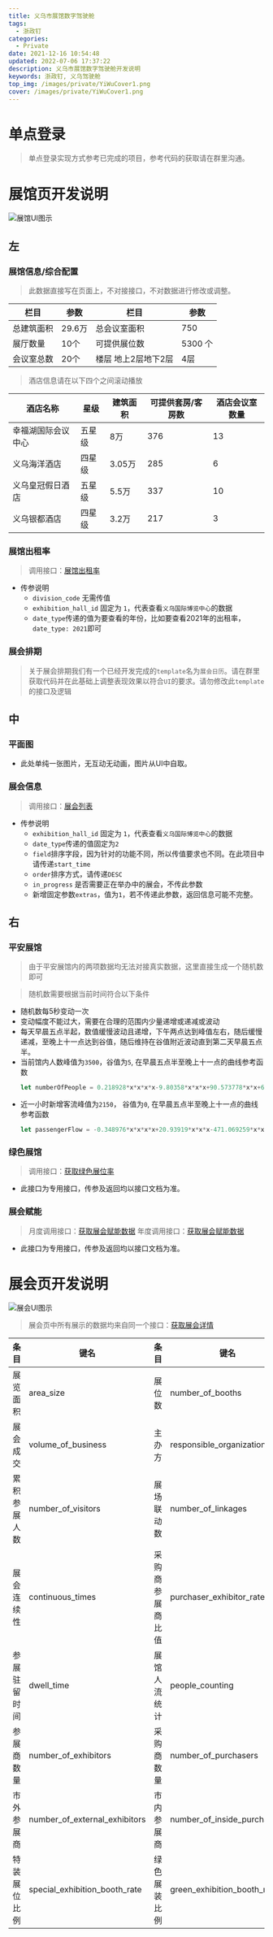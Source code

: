 ```yaml
---
title: 义乌市展馆数字驾驶舱
tags:
  - 浙政钉
categories:
  - Private
date: 2021-12-16 10:54:48
updated: 2022-07-06 17:37:22
description: 义乌市展馆数字驾驶舱开发说明
keywords: 浙政钉, 义乌驾驶舱
top_img: /images/private/YiWuCover1.png
cover: /images/private/YiWuCover1.png
---
```


# 单点登录

> 单点登录实现方式参考已完成的项目，参考代码的获取请在群里沟通。

# 展馆页开发说明

![展馆UI图示](/images/private/YiWuExhibitionHall.png)

## 左

### 展馆信息/综合配置

> 此数据直接写在页面上，不对接接口，不对数据进行修改或调整。

| 栏目 | 参数 | 栏目 | 参数 |
| --- | --- | --- | --- |
| 总建筑面积 | 29.6万 | 总会议室面积 | 750 |
| 展厅数量 | 10个 | 可提供展位数 | 5300 个 |
| 会议室总数 | 20个 | 楼层 地上2层地下2层 | 4层 |

> 酒店信息请在以下四个之间滚动播放

| 酒店名称 | 星级 | 建筑面积 | 可提供套房/客房数 | 酒店会议室数量 |
| --- | --- | --- | --- | --- |
| 幸福湖国际会议中心 | 五星级 | 8万 | 376 | 13 |
| 义乌海洋酒店 | 四星级 | 3.05万 | 285 | 6 |
| 义乌皇冠假日酒店 | 五星级 | 5.5万 | 337 | 10 |
| 义乌银都酒店 | 四星级 | 3.2万 | 217 | 3 |

### 展馆出租率

> 调用接口：[展馆出租率](http://docs.cloudvhall.com/sw/index.html?src=/api/gdte_halladmin_api.yaml#/Echart/get_echarts_exhibition_hall_occupancy_rate)

* 传参说明
    * `division_code` 无需传值
    * `exhibition_hall_id` 固定为 `1`，代表查看`义乌国际博览中心`的数据
    * `date_type`传递的值为要查看的年份，比如要查看2021年的出租率，`date_type: 2021`即可

### 展会排期

> 关于展会排期我们有一个已经开发完成的`template`名为`展会日历`。请在群里获取代码并在此基础上调整表现效果以符合`UI`的要求。请勿修改此`template`的接口及逻辑

## 中

### 平面图

* 此处单纯一张图片，无互动无动画，图片从UI中自取。

### 展会信息

> 调用接口：[展会列表](http://docs.cloudvhall.com/sw/index.html?src=/api/gdte_halladmin_api.yaml#/Echart/get_echarts_exhibition)

* 传参说明
    * `exhibition_hall_id` 固定为 `1`，代表查看`义乌国际博览中心`的数据
    * `date_type`传递的值固定为`2`
    * `field`排序字段，因为针对的功能不同，所以传值要求也不同。在此项目中请传递`start_time`
    * `order`排序方式，请传递`DESC`
    * `in_progress` 是否需要正在举办中的展会，不传此参数
    * 新增固定参数`extras`，值为`1`，若不传递此参数，返回信息可能不完整。

## 右

### 平安展馆

> 由于平安展馆内的两项数据均无法对接真实数据，这里直接生成一个随机数即可

> 随机数需要根据当前时间符合以下条件

* 随机数每5秒变动一次
* 变动幅度不能过大，需要在合理的范围内少量递增或递减或波动
* 每天早晨五点半起，数值缓慢波动且递增，下午两点达到峰值左右，随后缓慢递减，至晚上十一点达到谷值，随后维持在谷值附近波动直到第二天早晨五点半。
* 当前馆内人数峰值为`3500`，谷值为`5`, 在早晨五点半至晚上十一点的曲线参考函数
  ```javascript
  let numberOfPeople = 0.218928*x*x*x*x-9.80358*x*x*x+90.573778*x*x+652.04052*x-4890.34164
  ```
* 近一小时新增客流峰值为`2150`， 谷值为`0`, 在早晨五点半至晚上十一点的曲线参考函数
  ```javascript
  let passengerFlow = -0.348976*x*x*x*x+20.93919*x*x*x-471.069259*x*x+4628.6198*x-14371.98745
  ```

### 绿色展馆

> 调用接口：[获取绿色展位率](http://docs.cloudvhall.com/sw/index.html?src=/api/gdte_halladmin_api.yaml#/Echart/get_echarts_green_exhibition_booths)

* 此接口为专用接口，传参及返回均以接口文档为准。

### 展会赋能

> 月度调用接口：[获取展会赋能数据](http://docs.cloudvhall.com/sw/index.html?src=/api/gdte_halladmin_api.yaml#/Echart/get_echarts_energize_for_exhibitions)
> 年度调用接口：[获取展会赋能数据](http://docs.cloudvhall.com/sw/index.html?src=/api/gdte_halladmin_api.yaml#/Echart/get_echarts_energize_for_exhibitions_year)

* 此接口为专用接口，传参及返回均以接口文档为准。

# 展会页开发说明

![展会UI图示](/images/private/YiWuExhibition.png)

> 展会页中所有展示的数据均来自同一个接口：[获取展会详情](http://docs.cloudvhall.com/sw/index.html?src=/api/gdte_halladmin_api.yaml#/Echart/get_echarts_exhibitions__exhibition_id_)

| 条目 | 键名 | 条目 | 键名 |
| ---- | ---- | ---- | ---- |
| 展览面积 | area_size | 展位数 | number_of_booths |
| 展会成交 | volume_of_business | 主办方 | responsible_organization |
| 累积参展人数 | number_of_visitors | 展场联动数 | number_of_linkages |
| 展会连续性 | continuous_times | 采购商参展商比值 | purchaser_exhibitor_rate |
| 参展驻留时间 | dwell_time | 展馆人流统计 | people_counting |
| 参展商数量 | number_of_exhibitors | 采购商数量 | number_of_purchasers |
| 市外参展商 | number_of_external_exhibitors | 市内参展商 | number_of_inside_purchasers |
| 特装展位比例 | special_exhibition_booth_rate | 绿色展装比例 | green_exhibition_booth_rate |
